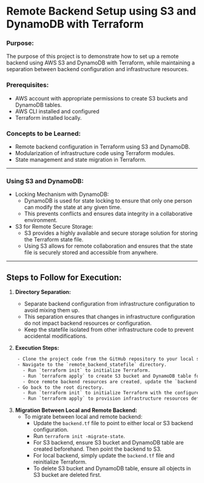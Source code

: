 # Remote Backend Setup using S3 and DynamoDB with Terraform

### Purpose:
The purpose of this project is to demonstrate how to set up a remote backend using AWS S3 and DynamoDB with Terraform, while maintaining a separation between backend configuration and infrastructure resources.

### Prerequisites:
- AWS account with appropriate permissions to create S3 buckets and DynamoDB tables.
- AWS CLI installed and configured
- Terraform installed locally.

### Concepts to be Learned:
- Remote backend configuration in Terraform using S3 and DynamoDB.
- Modularization of infrastructure code using Terraform modules.
- State management and state migration in Terraform.

---

### Using S3 and DynamoDB:
-  Locking Mechanism with DynamoDB:
      -  DynamoDB is used for state locking to ensure that only one person can modify the state at any given time.
      -  This prevents conflicts and ensures data integrity in a collaborative environment.
-  S3 for Remote Secure Storage:
      -  S3 provides a highly available and secure storage solution for storing the Terraform state file.
      -  Using S3 allows for remote collaboration and ensures that the state file is securely stored and accessible from anywhere.

---

## Steps to Follow for Execution:

1. **Directory Separation:**
    - Separate backend configuration from infrastructure configuration to avoid mixing them up.
    - This separation ensures that changes in infrastructure configuration do not impact backend resources or configuration.
    - Keep the statefile isolated from other infrastructure code to prevent accidental modifications.

2. **Execution Steps:**
```css
    - Clone the project code from the GitHub repository to your local system.
    - Navigate to the `remote_backend_statefile` directory.
      - Run `terraform init` to initialize Terraform.
      - Run `terraform apply` to create S3 bucket and DynamoDB table for storing Terraform state.
      - Once remote backend resources are created, update the `backend.tf` file in the root directory according to the values obtained from the previous step.
    - Go back to the root directory.
      - Run `terraform init` to initialize Terraform with the configured remote backend.
      - Run `terraform apply` to provision infrastructure resources defined in `main.tf`.
```
3. **Migration Between Local and Remote Backend:**
    - To migrate between local and remote backend:
        - Update the `backend.tf` file to point to either local or S3 backend configuration.
        - Run `terraform init -migrate-state`.
        - For S3 backend, ensure S3 bucket and DynamoDB table are created beforehand. Then point the backend to S3.
        - For local backend, simply update the `backend.tf` file and reinitialize Terraform.
        - To delete S3 bucket and DynamoDB table, ensure all objects in S3 bucket are deleted first.
